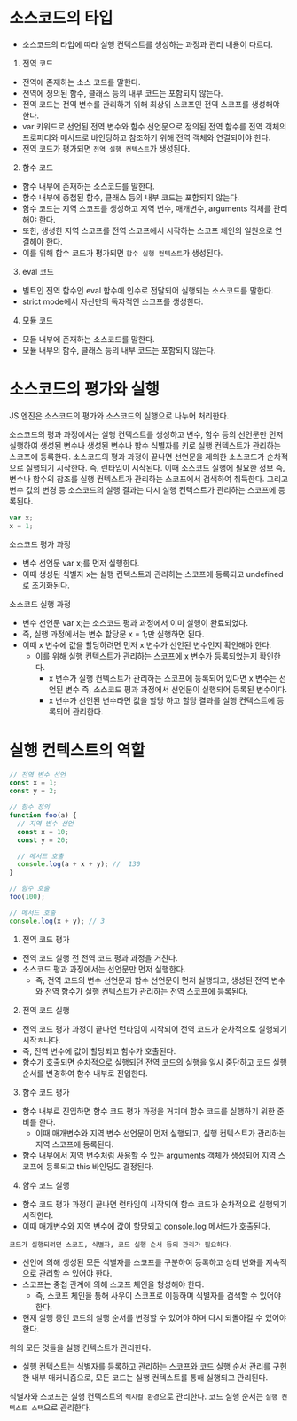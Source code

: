 # 소스코드의 타입

- 소스코드의 타입에 따라 실행 컨텍스트를 생성하는 과정과 관리 내용이 다르다.

1. 전역 코드

- 전역에 존재하는 소스 코드를 말한다.
- 전역에 정의된 함수, 클래스 등의 내부 코드는 포함되지 않는다.
- 전역 코드는 전역 변수를 관리하기 위해 최상위 스코프인 전역 스코프를 생성해야 한다.
- var 키워드로 선언된 전역 변수와 함수 선언문으로 정의된 전역 함수를 전역 객체의 프로퍼티와 메서드로 바인딩하고 참조하기 위해 전역 객체와 연결되어야 한다.
- 전역 코드가 평가되면 `전역 실행 컨텍스트`가 생성된다.

2. 함수 코드

- 함수 내부에 존재하는 소스코드를 말한다.
- 함수 내부에 중첩된 함수, 클래스 등의 내부 코드는 포함되지 않는다.
- 함수 코드는 지역 스코프를 생성하고 지역 변수, 매개변수, arguments 객체를 관리해야 한다.
- 또한, 생성한 지역 스코프를 전역 스코프에서 시작하는 스코프 체인의 일원으로 연결해야 한다.
- 이를 위해 함수 코드가 평가되면 `함수 실행 컨텍스트`가 생성된다.

3. eval 코드

- 빌트인 전역 함수인 eval 함수에 인수로 전달되어 실행되는 소스코드를 말한다.
- strict mode에서 자신만의 독자적인 스코프를 생성한다.

4. 모듈 코드

- 모듈 내부에 존재하는 소스코드를 말한다.
- 모듈 내부의 함수, 클래스 등의 내부 코드는 포함되지 않는다.

# 소스코드의 평가와 실행

JS 엔진은 소스코드의 평가와 소스코드의 실행으로 나누어 처리한다.

소스코드의 평과 과정에서는 실행 컨텍스트를 생성하고 변수, 함수 등의 선언문만 먼저 실행하여 생성된 변수나 생성된 변수나 함수 식별자를 키로 실행 컨텍스트가 관리하는 스코프에 등록한다.
소스코드의 평과 과정이 끝나면 선언문을 제외한 소스코드가 순차적으로 실행되기 시작한다.
즉, 런타임이 시작된다.
이때 소스코드 실행에 필요한 정보 즉, 변수나 함수의 참조를 실행 컨텍스트가 관리하는 스코프에서 검색하여 취득한다.
그리고 변수 값의 변경 등 소스코드의 실행 결과는 다시 실행 컨텍스트가 관리하는 스코프에 등록된다.

```js
var x;
x = 1;
```

소스코드 평가 과정

- 변수 선언문 var x;를 먼저 실행한다.
- 이때 생성된 식별자 x는 실행 컨텍스트과 관리하는 스코프에 등록되고 undefined로 초기화된다.

소스코드 실행 과정

- 변수 선언문 var x;는 소스코드 평과 과정에서 이미 실행이 완료되었다.
- 즉, 실행 과정에서는 변수 할당문 x = 1;만 실행하면 된다.
- 이때 x 변수에 값을 할당하려면 먼저 x 변수가 선언된 변수인지 확인해야 한다.
  - 이를 위해 실행 컨텍스트가 관리하는 스코프에 x 변수가 등록되었는지 확인한다.
    - x 변수가 실행 컨텍스트가 관리하는 스코프에 등록되어 있다면 x 변수는 선언된 변수 즉, 소스코드 평과 과정에서 선언문이 실행되어 등록된 변수이다.
    - x 변수가 선언된 변수라면 값을 할당 하고 할당 결과를 실행 컨텍스트에 등록되어 관리한다.

# 실행 컨텍스트의 역할

```js
// 전역 변수 선언
const x = 1;
const y = 2;

// 함수 정의
function foo(a) {
  // 지역 변수 선언
  const x = 10;
  const y = 20;

  // 메서드 호출
  console.log(a + x + y); //  130
}

// 함수 호출
foo(100);

// 메서드 호출
console.log(x + y); // 3
```

1. 전역 코드 평가

- 전역 코드 실행 전 전역 코드 평과 과정을 거친다.
- 소스코드 평과 과정에서는 선언문만 먼저 실행한다.
  - 즉, 전역 코드의 변수 선언문과 함수 선언문이 먼저 실행되고, 생성된 전역 변수와 전역 함수가 실행 컨텍스트가 관리하는 전역 스코프에 등록된다.

2. 전역 코드 실행

- 전역 코드 평가 과정이 끝나면 런타임이 시작되어 전역 코드가 순차적으로 실행되기 시작ㅎ나다.
- 즉, 전역 변수에 값이 할당되고 함수가 호출된다.
- 함수가 호출되면 순차적으로 실행되던 전역 코드의 실행을 일시 중단하고 코드 실행 순서를 변경하여 함수 내부로 진입한다.

3. 함수 코드 평가

- 함수 내부로 진입하면 함수 코드 평가 과정을 거치며 함수 코드를 실행하기 위한 준비를 한다.
  - 이때 매개변수와 지역 변수 선언문이 먼저 실행되고, 실행 컨텍스트가 관리하는 지역 스코프에 등록된다.
- 함수 내부에서 지역 변수처럼 사용할 수 있는 arguments 객체가 생성되어 지역 스코프에 등록되고 this 바인딩도 결정된다.

4. 함수 코드 실행

- 함수 코드 평가 과정이 끝나면 런타임이 시작되어 함수 코드가 순차적으로 실행되기 시작한다.
- 이때 매개변수와 지역 변수에 값이 할당되고 console.log 메서드가 호출된다.

`코드가 실행되려면 스코프, 식별자, 코드 실행 순서 등의 관리가 필요하다.`

- 선언에 의해 생성된 모든 식별자를 스코프를 구분하여 등록하고 상태 변화를 지속적으로 관리할 수 있어야 한다.
- 스코프는 중첩 관계에 의해 스코프 체인을 형성해야 한다.
  - 즉, 스코프 체인을 통해 사우이 스코프로 이동하며 식별자를 검색할 수 있어야 한다.
- 현재 실행 중인 코드의 실행 순서를 변경할 수 있어야 하며 다시 되돌아갈 수 있어야 한다.

위의 모든 것들을 실행 컨텍스트가 관리한다.

- 실행 컨텍스트는 식별자를 등록하고 관리하는 스코프와 코드 실행 순서 관리를 구현한 내부 매커니즘으로, 모든 코드는 실행 컨텍스트를 통해 실행되고 관리된다.

식별자와 스코프는 실행 컨텍스트의 `렉시컬 환경`으로 관리한다.
코드 실행 순서는 `실행 컨텍스트 스택`으로 관리한다.
